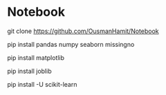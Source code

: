 # Notebook

git clone https://github.com/OusmanHamit/Notebook

pip install pandas numpy seaborn missingno

pip install matplotlib

pip install joblib

pip install -U scikit-learn
